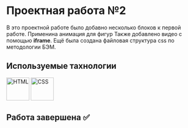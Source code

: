 # Проектная работа №2

В это проектной работе было добавно несколько блоков к первой работе. Применина анимация для фигур
Также добавлено видео с помощью **iframe**. Ещё была создана файловая структура css по методологии БЭМ.

## Используемые тахнологии

<div display = 'flex' flex-wrap = 'wrap'>
<img src="https://cdn.jsdelivr.net/gh/devicons/devicon/icons/html5/html5-original-wordmark.svg" alt='HTML' width='60' height='60'/>
<img src="https://cdn.jsdelivr.net/gh/devicons/devicon/icons/css3/css3-original-wordmark.svg" alt='CSS' width='60' height='60'/>
</div>      


## Работа завершена ✅
